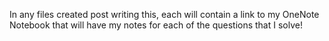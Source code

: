 In any files created post writing this, each will contain a link to my OneNote Notebook that will have my notes for each of the questions that I solve!
